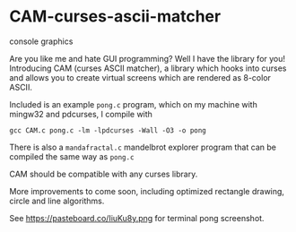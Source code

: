 # CAM-curses-ascii-matcher
console graphics

Are you like me and hate GUI programming? Well I have the library for you! Introducing CAM (curses ASCII matcher), a library which hooks into curses and allows you to create virtual screens which are rendered as 8-color ASCII.

Included is an example `pong.c` program, which on my machine with mingw32 and pdcurses, I compile with 

```gcc CAM.c pong.c -lm -lpdcurses -Wall -O3 -o pong```

There is also a `mandafractal.c` mandelbrot explorer program that can be compiled the same way as `pong.c`

CAM should be compatible with any curses library.

More improvements to come soon, including optimized rectangle drawing, circle and line algorithms.

See https://pasteboard.co/IiuKu8y.png for terminal pong screenshot.
